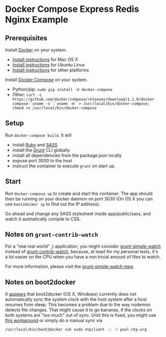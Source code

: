 # Docker Compose Express Redis Nginx Example


## Prerequisites

Install [Docker](https://www.docker.com/) on your system.

* [Install instructions](https://docs.docker.com/installation/mac/) for Mac OS X
* [Install instructions](https://docs.docker.com/installation/ubuntulinux/) for Ubuntu Linux
* [Install instructions](https://docs.docker.com/installation/) for other platforms

Install [Docker Compose](http://docs.docker.com/compose/) on your system.

* Python/pip: `sudo pip install -U docker-compose`
* Other: ``curl -L https://github.com/docker/compose/releases/download/1.1.0/docker-compose-`uname -s`-`uname -m` > /usr/local/bin/docker-compose; chmod +x /usr/local/bin/docker-compose``

## Setup

Run `docker-compose build`. It will

* install [Ruby](https://www.ruby-lang.org) and [SASS](https://rubygems.org/gems/sass)
* install the [Grunt](http://gruntjs.com) CLI globally
* install all dependencies from the package.json locally
* expose port 3000 to the host
* instruct the container to execute `grunt` on start up.

## Start

Run `docker-compose up` to create and start the container. The app should then be running on your docker daemon on port 3030 (On OS X you can use `boot2docker ip` to find out the IP address).

Go ahead and change any SASS stylesheet inside app/public/sass, and watch it autmatically compile to CSS.

## Notes on `grunt-contrib-watch`

For a "real real world" ;) application, you might consider [grunt-simple-watch](https://github.com/unbalanced/grunt-simple-watch) instead of [grunt-contrib-watch](https://github.com/gruntjs/grunt-contrib-sass), because, at least for my personal tests, it's a lot easier on the CPU when you have a non trivial amount of files to watch.

For more information, please visit the [grunt-simple-watch repo](https://github.com/unbalanced/grunt-simple-watch).

## Notes on boot2docker

It [appears](https://github.com/boot2docker/boot2docker/issues/290) that boot2docker (OS X, Windows) currently does not automatically sync the system clock with the host system after a host resumes from sleep. This becomes a problem due to the way nodemon detects file changes. That might cause it to go bananas, if the clocks on both systems are "too much" out of sync. Until this is fixed, you might use [this workaround](https://github.com/boot2docker/boot2docker/issues/290#issuecomment-62384209) or simply do a manual sync via

```bash
/usr/local/bin/boot2docker ssh sudo ntpclient -s -h pool.ntp.org
```
